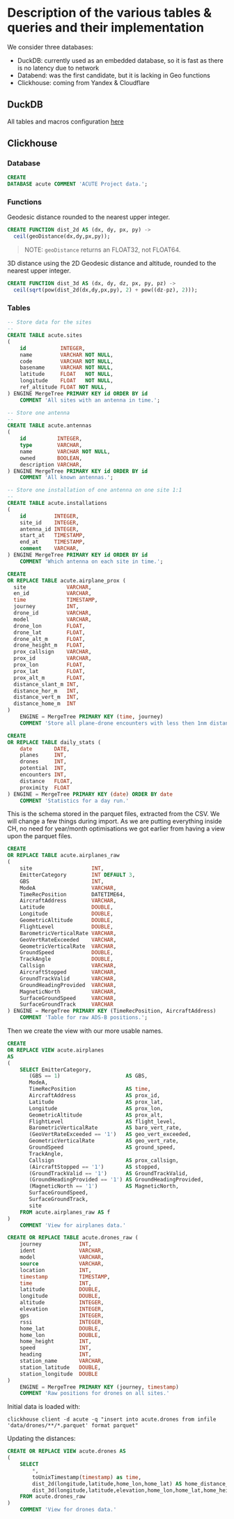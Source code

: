 # Description of the various tables & queries and their implementation

We consider three databases:

- DuckDB: currently used as an embedded database, so it is fast as there is no latency due to network
- Databend: was the first candidate, but it is lacking in Geo functions
- Clickhouse: coming from Yandex & Cloudflare

## DuckDB

All tables and macros configuration [here](DUCKDB.md)

## Clickhouse

### Database

```sql
CREATE
DATABASE acute COMMENT 'ACUTE Project data.';
```

### Functions

Geodesic distance rounded to the nearest upper integer.

```sql
CREATE FUNCTION dist_2d AS (dx, dy, px, py) ->
  ceil(geoDistance(dx,dy,px,py));
```

> NOTE: `geoDistance` returns an FLOAT32, not FLOAT64.

3D distance using the 2D Geodesic distance and altitude, rounded to the nearest upper integer.

```sql
CREATE FUNCTION dist_3d AS (dx, dy, dz, px, py, pz) ->
  ceil(sqrt(pow(dist_2d(dx,dy,px,py), 2) + pow((dz-pz), 2)));
```

### Tables

```sql
-- Store data for the sites
--
CREATE TABLE acute.sites
(
    id           INTEGER,
    name         VARCHAR NOT NULL,
    code         VARCHAR NOT NULL,
    basename     VARCHAR NOT NULL,
    latitude     FLOAT   NOT NULL,
    longitude    FLOAT   NOT NULL,
    ref_altitude FLOAT NOT NULL,
) ENGINE MergeTree PRIMARY KEY id ORDER BY id
    COMMENT 'All sites with an antenna in time.';
```

```sql
-- Store one antenna
--
CREATE TABLE acute.antennas
(
    id          INTEGER,
    type        VARCHAR,
    name        VARCHAR NOT NULL,
    owned       BOOLEAN,
    description VARCHAR,
) ENGINE MergeTree PRIMARY KEY id ORDER BY id
    COMMENT 'All known antennas.';
```

```sql
-- Store one installation of one antenna on one site 1:1
--
CREATE TABLE acute.installations
(
    id         INTEGER,
    site_id    INTEGER,
    antenna_id INTEGER,
    start_at   TIMESTAMP,
    end_at     TIMESTAMP,
    comment    VARCHAR,
) ENGINE MergeTree PRIMARY KEY id ORDER BY id
    COMMENT 'Which antenna on each site in time.';
```

```sql
CREATE
OR REPLACE TABLE acute.airplane_prox (
  site             VARCHAR,
  en_id            VARCHAR,
  time             TIMESTAMP,
  journey          INT,
  drone_id         VARCHAR,
  model            VARCHAR,
  drone_lon        FLOAT,
  drone_lat        FLOAT,
  drone_alt_m      FLOAT,
  drone_height_m   FLOAT,
  prox_callsign    VARCHAR,
  prox_id          VARCHAR,
  prox_lon         FLOAT,
  prox_lat         FLOAT,
  prox_alt_m       FLOAT,
  distance_slant_m INT,
  distance_hor_m   INT,
  distance_vert_m  INT,
  distance_home_m  INT
)
    ENGINE = MergeTree PRIMARY KEY (time, journey)
    COMMENT 'Store all plane-drone encounters with less then 1nm distance.';
```

```sql
CREATE
OR REPLACE TABLE daily_stats (
    date       DATE,
    planes     INT,
    drones     INT,
    potential  INT,
    encounters INT,
    distance   FLOAT,
    proximity  FLOAT
) ENGINE = MergeTree PRIMARY KEY (date) ORDER BY date
    COMMENT 'Statistics for a day run.'
```

This is the schema stored in the parquet files, extracted from the CSV. We will change a few things during import. As
we are putting everything inside CH, no need for year/month optimisations we got earlier from having a view upon the
parquet files.

```sql
CREATE
OR REPLACE TABLE acute.airplanes_raw
(
    site                   INT,  
    EmitterCategory        INT DEFAULT 3,   
    GBS                    INT,   
    ModeA                  VARCHAR,  
    TimeRecPosition        DATETIME64,
    AircraftAddress        VARCHAR,  
    Latitude               DOUBLE,   
    Longitude              DOUBLE,   
    GeometricAltitude      DOUBLE,   
    FlightLevel            DOUBLE,   
    BarometricVerticalRate VARCHAR,   
    GeoVertRateExceeded    VARCHAR,  
    GeometricVerticalRate  VARCHAR,
    GroundSpeed            DOUBLE,   
    TrackAngle             DOUBLE,   
    Callsign               VARCHAR,  
    AircraftStopped        VARCHAR,  
    GroundTrackValid       VARCHAR,  
    GroundHeadingProvided  VARCHAR,  
    MagneticNorth          VARCHAR,  
    SurfaceGroundSpeed     VARCHAR,  
    SurfaceGroundTrack     VARCHAR  
) ENGINE = MergeTree PRIMARY KEY (TimeRecPosition, AircraftAddress)
    COMMENT 'Table for raw ADS-B positions.';
```

Then we create the view with our more usable names.
```sql
CREATE
OR REPLACE VIEW acute.airplanes 
AS
(
    SELECT EmitterCategory,
       (GBS == 1)                     AS GBS,
       ModeA,
       TimeRecPosition                AS time,
       AircraftAddress                AS prox_id,
       Latitude                       AS prox_lat,
       Longitude                      AS prox_lon,
       GeometricAltitude              AS prox_alt,
       FlightLevel                    AS flight_level,
       BarometricVerticalRate         AS baro_vert_rate,
       (GeoVertRateExceeded == '1')   AS geo_vert_exceeded,
       GeometricVerticalRate          AS geo_vert_rate,
       GroundSpeed                    AS ground_speed,
       TrackAngle,
       Callsign                       AS prox_callsign,
       (AircraftStopped == '1')       AS stopped,
       (GroundTrackValid == '1')      AS GroundTrackValid,
       (GroundHeadingProvided == '1') AS GroundHeadingProvided,
       (MagneticNorth == '1')         AS MagneticNorth,
       SurfaceGroundSpeed,
       SurfaceGroundTrack,
       site
    FROM acute.airplanes_raw AS f
)
    COMMENT 'View for airplanes data.'
```

```sql
CREATE OR REPLACE TABLE acute.drones_raw (
    journey            INT, 
    ident              VARCHAR,
    model              VARCHAR,
    source             VARCHAR,
    location           INT,
    timestamp          TIMESTAMP,
    time               INT,
    latitude           DOUBLE, 
    longitude          DOUBLE, 
    altitude           INTEGER,
    elevation          INTEGER,
    gps                INTEGER,
    rssi               INTEGER,
    home_lat           DOUBLE,
    home_lon           DOUBLE,
    home_height        INT,
    speed              INT,
    heading            INT,
    station_name       VARCHAR,
    station_latitude   DOUBLE, 
    station_longitude  DOUBLE
)
    ENGINE = MergeTree PRIMARY KEY (journey, timestamp)
    COMMENT 'Raw positions for drones on all sites.'
```

Initial data is loaded with:
```shell
clickhouse client -d acute -q "insert into acute.drones from infile 'data/drones/**/*.parquet' format parquet"
```

Updating the distances:
```sql
CREATE OR REPLACE VIEW acute.drones AS
(
    SELECT
        *,
        toUnixTimestamp(timestamp) as time,
        dist_2d(longitude,latitude,home_lon,home_lat) AS home_distance_2d, 
        dist_3d(longitude,latitude,elevation,home_lon,home_lat,home_height) AS home_distance_3d
    FROM acute.drones_raw
)
    COMMENT 'View for drones data.'
```
